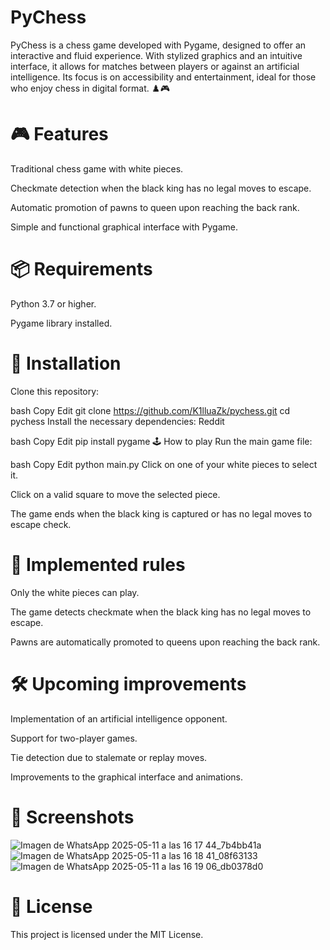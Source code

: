 # PyChess
PyChess is a chess game developed with Pygame, designed to offer an interactive and fluid experience. With stylized graphics and an intuitive interface, it allows for matches between players or against an artificial intelligence. Its focus is on accessibility and entertainment, ideal for those who enjoy chess in digital format. ♟️🎮

# 🎮 Features
Traditional chess game with white pieces.

Checkmate detection when the black king has no legal moves to escape.

Automatic promotion of pawns to queen upon reaching the back rank.

Simple and functional graphical interface with Pygame.

# 📦 Requirements
Python 3.7 or higher.

Pygame library installed.

# 🚀 Installation
Clone this repository:

bash
Copy
Edit
git clone https://github.com/K1lluaZk/pychess.git
cd pychess
Install the necessary dependencies:
Reddit

bash
Copy
Edit
pip install pygame
🕹️ How to play
Run the main game file:

bash
Copy
Edit
python main.py
Click on one of your white pieces to select it.

Click on a valid square to move the selected piece.

The game ends when the black king is captured or has no legal moves to escape check.

# 📏 Implemented rules
Only the white pieces can play.

The game detects checkmate when the black king has no legal moves to escape.

Pawns are automatically promoted to queens upon reaching the back rank.

# 🛠️ Upcoming improvements
Implementation of an artificial intelligence opponent.

Support for two-player games.

Tie detection due to stalemate or replay moves.

Improvements to the graphical interface and animations.

# 📸 Screenshots
![Imagen de WhatsApp 2025-05-11 a las 16 17 44_7b4bb41a](https://github.com/user-attachments/assets/dd63fe18-38f4-4416-bff6-f5dc2d958bc0)
![Imagen de WhatsApp 2025-05-11 a las 16 18 41_08f63133](https://github.com/user-attachments/assets/4aaeb1bf-554d-48e5-89aa-6d5eb94fcc68)
![Imagen de WhatsApp 2025-05-11 a las 16 19 06_db0378d0](https://github.com/user-attachments/assets/cd2a2bbf-7b84-4f05-9ab7-3a159c881aee)


# 📄 License
This project is licensed under the MIT License.

